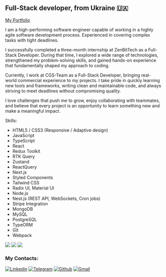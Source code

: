## Full-Stack developer, from Ukraine 🇺🇦

[My Portfolio](https://nadiia-tsytsylina.github.io/portfolio/)

I am a high-performing software engineer capable of working in a highly agile software development process. Experienced in covering complex tasks with tight deadlines.

I successfully completed a three-month internship at ZenBitTech as a Full-Stack Developer. During that time, I explored a wide range of technologies, strengthened my problem-solving skills, and gained hands-on experience that fundamentally shaped my approach to coding.

Currently, I work at CGS-Team as a Full-Stack Developer, bringing real-world commercial experience to my projects. I take pride in quickly learning new tools and frameworks, writing clean and maintainable code, and always striving to meet deadlines without compromising quality.

I love challenges that push me to grow, enjoy collaborating with teammates, and believe that every project is an opportunity to learn something new and make a meaningful impact.

Skills: 
- HTML5 / CSS3 (Responsive / Adaptive design)
- JavaScript
- TypeScript
- React
- Redux Toolkit
- RTK Query
- Zustand
- ReactQuery
- Next.js
- Styled Components
- Tailwind CSS
- Radix UI, Material UI
- Node.js
- Nest.js (REST API, WebSockets, Cron jobs)
- Stripe Integration
- MongoDB
- MySQL
- PostgreSQL
- TypeORM
- Git
- Webpack


![](http://github-profile-summary-cards.vercel.app/api/cards/profile-details?username=nadiia-tsytsylina&theme=buefy)
![](http://github-profile-summary-cards.vercel.app/api/cards/most-commit-language?username=nadiia-tsytsylina&theme=buefy)
![](http://github-profile-summary-cards.vercel.app/api/cards/stats?username=nadiia-tsytsylina&theme=buefy)

### My Contacts:

[![Linkedin](https://img.shields.io/badge/LinkedIn-0077B5?style=for-the-badge&logo=linkedin&logoColor=white)](https://www.linkedin.com/in/nadiia-tsytsylina/) 
[![Telegram](https://img.shields.io/badge/Telegram-2CA5E0?style=for-the-badge&logo=telegram&logoColor=white)](https://t.me/Nadiia_tsytsylina) 
[![Github](https://img.shields.io/badge/GitHub-100000?style=for-the-badge&logo=github&logoColor=white)](https://github.com/nadiia-tsytsylina) 
[![Gmail](https://img.shields.io/badge/Gmail-D14836?style=for-the-badge&logo=gmail&logoColor=white)](mailto:miniova95@gmail.com)




<!--
## Full-Stack developer [HTML5, CSS3, JavaScript, React, Redux, Next.js]

[![Top Langs](https://github-readme-stats.vercel.app/api/top-langs/?username=nadiia-tsytsylina&layout=compact)](https://github.com/nadiia-tsytsylina/github-readme-stats)

profile views: ![](https://komarev.com/ghpvc/?username=your-github-nadiia-tsytsylina&color=f8d3d5)

[![trophy](https://github-profile-trophy.vercel.app/?username=nadiia-tsytsylina)](https://github.com/nadiia-tsytsylina/github-profile-trophy)

**nadiia-tsytsylina/nadiia-tsytsylina** is a ✨ _special_ ✨ repository because its `README.md` (this file) appears on your GitHub profile.

Here are some ideas to get you started:

- 🔭 I’m currently working on ...
- 🌱 I’m currently learning ...
- 👯 I’m looking to collaborate on ...
- 🤔 I’m looking for help with ...
- 💬 Ask me about ...
- 📫 How to reach me: ...
- 😄 Pronouns: ...
- ⚡ Fun fact: ...
-->

